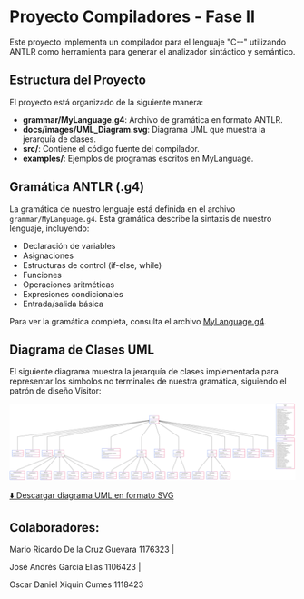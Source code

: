 # Proyecto Compiladores - Fase II

Este proyecto implementa un compilador para el lenguaje "C--" utilizando ANTLR como herramienta para generar el analizador sintáctico y semántico.

## Estructura del Proyecto

El proyecto está organizado de la siguiente manera:

- **grammar/MyLanguage.g4**: Archivo de gramática en formato ANTLR.
- **docs/images/UML_Diagram.svg**: Diagrama UML que muestra la jerarquía de clases.
- **src/**: Contiene el código fuente del compilador.
- **examples/**: Ejemplos de programas escritos en MyLanguage.

## Gramática ANTLR (.g4)

La gramática de nuestro lenguaje está definida en el archivo `grammar/MyLanguage.g4`. Esta gramática describe la sintaxis de nuestro lenguaje, incluyendo:

- Declaración de variables
- Asignaciones
- Estructuras de control (if-else, while)
- Funciones
- Operaciones aritméticas
- Expresiones condicionales
- Entrada/salida básica

Para ver la gramática completa, consulta el archivo [MyLanguage.g4](./grammar/MyLanguage.g4).

## Diagrama de Clases UML

El siguiente diagrama muestra la jerarquía de clases implementada para representar los símbolos no terminales de nuestra gramática, siguiendo el patrón de diseño Visitor:

![Diagrama UML de la jerarquía de clases](./docs/images/Diagrama_UML.png)

[⬇️ Descargar diagrama UML en formato SVG](./docs/images/Diagrama_UML.svg)

## Colaboradores:

Mario Ricardo De la Cruz Guevara 1176323 |

José Andrés García Elías 1106423 | 

Oscar Daniel Xiquin Cumes 1118423 
